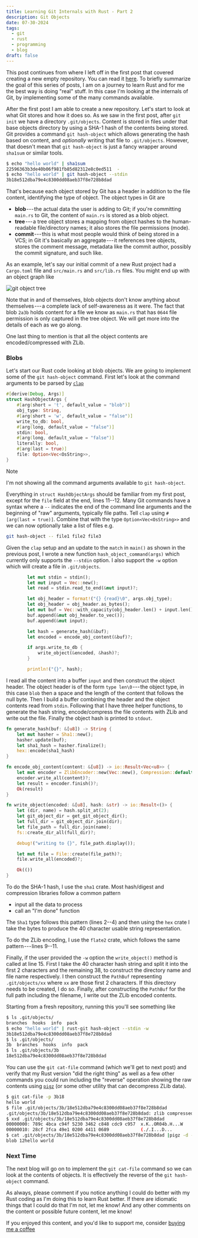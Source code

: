 ```yaml
---
title: Learning Git Internals with Rust - Part 2
description: Git Objects
date: 07-30-2024
tags:
  - git
  - rust
  - programming
  - blog
draft: false
---
```


This post continues from where I left off in the first post that covered
creating a new empty repository. You can read it [here](learning-git-pt1). To
briefly summarize the goal of this series of posts, I am on a journey to learn
Rust and for me the best way is doing "real" stuff. In this case I'm looking at
the internals of Git, by implementing some of the many commands available.

After the first post I am able to create a new repository. Let's start to look
at what Git stores and how it does so. As we saw in the first post, after
`git init` we have a directory `.git/objects`. Content is stored in files under
that base objects directory by using a SHA-1 hash of the contents being stored.
Git provides a command `git hash-object` which allows generating the hash based
on content, and _optionally_ writing that file to `.git/objects`. However, that
doesn't mean that `git hash-object` is just a fancy wrapper around `sha1sum` or
similar tools.

```bash
$ echo "hello world" | sha1sum
22596363b3de40b06f981fb85d82312e8c0ed511  -
$ echo "hello world" | git hash-object --stdin
3b18e512dba79e4c8300dd08aeb37f8e728b8dad
```

That's because each object stored by Git has a header in addition to the file
content, identifying the type of object. The object types in Git are

- **blob** --- the actual data the user is adding to Git; if you're committing
  `main.rs` to Git, the content of `main.rs` is stored as a blob object.
- **tree** --- a tree object stores a mapping from object hashes to the
  human-readable file/directory names; it also stores the file permissions (mode).
- **commit** --- this is what most people would think of being stored in a VCS;
  in Git it's basically an aggregate --- it references tree objects, stores the
  comment message, metadata like the commit author, possibly the commit signature,
  and such like.

As an example, let's say our initial commit of a new Rust project had a
`Cargo.toml` file and `src/main.rs` and `src/lib.rs` files. You might end up
with an object graph like

![git object tree](images/git-object-tree.png)

Note that in and of themselves, blob objects don't know anything about
themselves --- a complete lack of self-awareness as it were. The fact that blob
`2a3b` holds content for a file we know as `main.rs` that has `0644` file
permission is only captured in the tree object. We will get more into the
details of each as we go along.

One last thing to mention is that all the object contents are encoded/compressed
with ZLib.

### Blobs

Let's start our Rust code looking at blob objects. We are going to implement
some of the `git hash-object` command. First let's look at the command arguments
to be parsed by [`clap`](https://docs.rs/clap/latest/clap/)

```rust
#[derive(Debug, Args)]
struct HashObjectArgs {
    #[arg(short = 't', default_value = "blob")]
    obj_type: String,
    #[arg(short = 'w', default_value = "false")]
    write_to_db: bool,
    #[arg(long, default_value = "false")]
    stdin: bool,
    #[arg(long, default_value = "false")]
    literally: bool,
    #[arg(last = true)]
    file: Option<Vec<OsString>>,
}

```

> [!note]
> I'm not showing all the command arguments available to `git hash-object`.

Everything in `struct HashObjectArgs` should be familiar from my first post,
except for the `file` field at the end, lines 11--12. Many Git commands have a
syntax where a `--` indicates the end of the command line arguments and the
beginning of "raw" arguments, typically file paths. Tell `clap` using
`#[arg(last = true)]`. Combine that with the type `Option<Vec<OsString>>` and we
can now optionally take a list of files e.g.

```bash
git hash-object -- file1 file2 file3
```

Given the `clap` setup and an update to the `match` in `main()` as shown in the
previous post, I wrote a new function `hash_object_command(args)` which
currently only supports the `--stdin` option. I also support the `-w` option
which will create a file in `.git/objects`.

```rust
        let mut stdin = stdin();
        let mut input = Vec::new();
        let read = stdin.read_to_end(&mut input)?;

        let obj_header = format!("{} {read}\0", args.obj_type);
        let obj_header = obj_header.as_bytes();
        let mut buf = Vec::with_capacity(obj_header.len() + input.len());
        buf.append(&mut obj_header.to_vec());
        buf.append(&mut input);

        let hash = generate_hash(&buf);
        let encoded = encode_obj_content(&buf)?;

        if args.write_to_db {
            write_object(&encoded, &hash)?;
        }

        println!("{}", hash);
```

I read all the content into a buffer `input` and then construct the object
header. The object header is of the form `type len\0` --- the object type, in
this case `blob` then a space and the length of the content that follows the
null byte. Then I build a buffer combining the header and the object contents
read from `stdin`. Following that I have three helper functions, to generate
the hash string, encode/compress the file contents with ZLib and write out the
file. Finally the object hash is printed to `stdout`.

```rust
fn generate_hash(buf: &[u8]) -> String {
    let mut hasher = Sha1::new();
    hasher.update(buf);
    let sha1_hash = hasher.finalize();
    hex::encode(sha1_hash)
}

fn encode_obj_content(content: &[u8]) -> io::Result<Vec<u8>> {
    let mut encoder = ZlibEncoder::new(Vec::new(), Compression::default());
    encoder.write_all(content)?;
    let result = encoder.finish()?;
    Ok(result)
}

fn write_object(encoded: &[u8], hash: &str) -> io::Result<()> {
    let (dir, name) = hash.split_at(2);
    let git_object_dir = get_git_object_dir();
    let full_dir = git_object_dir.join(dir);
    let file_path = full_dir.join(name);
    fs::create_dir_all(full_dir)?;

    debug!("writing to {}", file_path.display());

    let mut file = File::create(file_path)?;
    file.write_all(encoded)?;

    Ok(())
}
```

To do the SHA-1 hash, I use the `sha1` crate. Most hash/digest and compression
libraries follow a common pattern

- input all the data to process
- call an "I'm done" function

The `Sha1` type follows this pattern (lines 2--4) and then using the `hex`
crate I take the bytes to produce the 40 character usable string
representation.

To do the ZLib encoding, I use the `flate2` crate, which follows the same
pattern --- lines 9--11.

Finally, if the user provided the `-w` option the `write_object()` method is
called at line 15. First I take the 40 character hash string and split it into
the first 2 characters and the remaining 38, to construct the directory name and
file name respectively. I then construct the `PathBuf` representing
`.git/objects/xx` where `xx` are those first 2 characters. If this directory
needs to be created, I do so. Finally, after constructing the `PathBuf` for the
full path including the filename, I write out the ZLib encoded contents.

Starting from a fresh repository, running this you'll see something like

```bash
$ ls .git/objects/
branches  hooks  info  pack
$ echo "hello world" | rust-git hash-object --stdin -w
3b18e512dba79e4c8300dd08aeb37f8e728b8dad
$ ls .git/objects/
3b  branches  hooks  info  pack
$ ls .git/objects/3b
18e512dba79e4c8300dd08aeb37f8e728b8dad
```

You can use the `git cat-file` command (which we'll get to next post) and verify
that my Rust version "did the right thing" as well as a few other commands you
could run including the "reverse" operation showing the raw contents using
[`pigz`](https://github.com/madler/pigz) (or some other utility that can
decompress ZLib data).

```bash
$ git cat-file -p 3b18
hello world
$ file .git/objects/3b/18e512dba79e4c8300dd08aeb37f8e728b8dad
.git/objects/3b/18e512dba79e4c8300dd08aeb37f8e728b8dad: zlib compressed data
$ xxd .git/objects/3b/18e512dba79e4c8300dd08aeb37f8e728b8dad
00000000: 789c 4bca c94f 5230 3462 c848 cdc9 c957  x.K..OR04b.H...W
00000010: 28cf 2fca 49e1 0200 4411 0689            (./.I...D...
$ cat .git/objects/3b/18e512dba79e4c8300dd08aeb37f8e728b8dad |pigz -d -
blob 12hello world
```

### Next Time

The next blog will go on to implement the `git cat-file` command so we can look
at the contents of objects. It is effectively the reverse of the
`git hash-object` command.

As always, please comment if you notice anything I could do better with my Rust
coding as I'm doing this to learn Rust better. If there are idiomatic things
that I could do that I'm not, let me know! And any other comments on the
content or possible future content, let me know!

If you enjoyed this content, and you'd like to support me, consider
[buying me a coffee](https://www.buymeacoffee.com/raysuliteanu)
